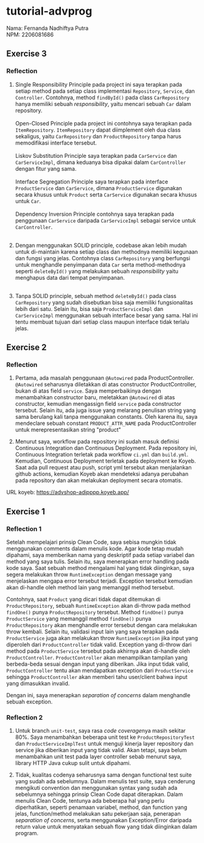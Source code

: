 # tutorial-advprog
Nama: Fernanda Nadhiftya Putra<br>
NPM: 2206081686

## Exercise 3
### Reflection
1. Single Responsibility Principle pada project ini saya terapkan pada setiap method pada setiap class implementasi `Repository`, `Service`, dan `Controller`. Contohnya, method `findById()` pada class `CarRepository` hanya memiliki sebuah <i>responsibility</i>, yaitu mencari sebuah `Car` dalam repository.<br><br>
Open-Closed Principle pada project ini contohnya saya terapkan pada `ItemRepository`. `ItemRepository` dapat diimplement oleh dua class sekaligus, yaitu `CarRepository` dan `ProductRepository` tanpa harus memodifikasi interface tersebut.<br><br>
Liskov Substitution Principle saya terapkan pada `CarService` dan `CarServiceImpl`, dimana keduanya bisa dipakai dalam `CarController` dengan fitur yang sama.<br><br>
Interface Segregation Principle saya terapkan pada interface `ProductService` dan `CarService`, dimana `ProductService` digunakan secara khusus untuk `Product` serta `CarService` digunakan secara khusus untuk `Car`.<br><br>
Dependency Inversion Principle contohnya saya terapkan pada penggunaan `CarService` daripada `CarServiceImpl` sebagai service untuk `CarController`.<br><br>

2. Dengan menggunakan SOLID principle, codebase akan lebih mudah untuk di-maintain karena setiap class dan methodnya memiliki kegunaan dan fungsi yang jelas. Contohnya class `CarRepository` yang berfungsi untuk menghandle penyimpanan data `Car` serta method-methodnya seperti `deleteById()` yang melakukan sebuah <i>responsibility</i> yaitu menghapus data dari tempat penyimpanan.<br><br>

3. Tanpa SOLID principle, sebuah method `deleteById()` pada class `CarRepository` yang sudah disebutkan bisa saja memiliki fungsionalitas lebih dari satu. Selain itu, bisa saja `ProductServiceImpl` dan `CarServiceImpl` menggunakan sebuah interface besar yang sama. Hal ini tentu membuat tujuan dari setiap class maupun interface tidak terlalu jelas.

## Exercise 2
### Reflection
1. Pertama, ada masalah penggunaan `@Autowired` pada ProductController. `@Autowired` seharusnya diletakkan di atas constructor ProductController, bukan di atas field `service`. Saya memperbaikinya dengan menambahkan constructor baru, meletakkan `@Autowired` di atas constructor, kemudian mengassign field `service` pada constructor tersebut. Selain itu, ada juga issue yang melarang penulisan string yang sama berulang kali tanpa menggunakan constants. Oleh karena itu, saya mendeclare sebuah constant `PRODUCT_ATTR_NAME` pada ProductController untuk merepresentasikan string "product"

2. Menurut saya, workflow pada repository ini sudah masuk definisi Continuous Integration dan Continuous Deployment. Pada repository ini, Continuous Integration terletak pada workflow `ci.yml` dan `build.yml`. Kemudian, Continuous Deployment terletak pada deployment ke Koyeb. Saat ada pull request atau push, script yml tersebut akan menjalankan github actions, kemudian Koyeb akan mendeteksi adanya perubahan pada repository dan akan melakukan deployment secara otomatis.

URL koyeb: https://advshop-adipppp.koyeb.app/

## Exercise 1
### Reflection 1
Setelah mempelajari prinsip Clean Code, saya sebisa mungkin tidak menggunakan comments dalam menulis kode. Agar kode tetap mudah dipahami, saya memberikan nama yang deskriptif pada setiap variabel dan method yang saya tulis. Selain itu, saya menerapkan error handling pada kode saya. Saat sebuah method mengalami hal yang tidak diinginkan, saya segera melakukan throw `RuntimeException` dengan message yang menjelaskan mengapa error tersebut terjadi. Exception tersebut kemudian akan di-handle oleh method lain yang memanggil method tersebut.

Contohnya, saat `Product` yang dicari tidak dapat ditemukan di `ProductRepository`, sebuah `RuntimeException` akan di-throw pada method `findOne()` punya `ProductRepository` tersebut. Method `findOne()` punya `ProductService` yang memanggil method `findOne()` punya `ProductRepository` akan menghandle error tersebut dengan cara melakukan throw kembali. Selain itu, validasi input lain yang saya terapkan pada `ProductService` juga akan melakukan throw `RuntimeException` jika input yang diperoleh dari `ProductController` tidak valid. Exception yang di-throw dari method pada `ProductService` tersebut pada akhirnya akan di-handle oleh `ProductController`. `ProductController` akan menampilkan tampilan yang berbeda-beda sesuai dengan input yang diberikan. Jika input tidak valid, `ProductController` tentu akan mendapatkan exception dari `ProductService` sehingga `ProductController` akan memberi tahu user/client bahwa input yang dimasukkan invalid.

Dengan ini, saya menerapkan <i>separation of concerns</i> dalam menghandle sebuah exception.

### Reflection 2
1. Untuk branch `unit-test`, saya rasa <i>code coverage</i>nya masih sekitar 80%. Saya menambahkan beberapa unit test ke `ProductRepositoryTest` dan `ProductServiceImplTest` untuk menguji kinerja layer repository dan service jika diberikan input yang tidak valid. Akan tetapi, saya belum menambahkan unit test pada layer controller sebab menurut saya, library HTTP Java cukup sulit untuk dipahami.

2. Tidak, kualitas codenya seharusnya sama dengan functional test suite yang sudah ada sebelumnya. Dalam menulis test suite, saya cenderung mengikuti convention dan menggunakan syntax yang sudah ada sebelumnya sehingga prinsip Clean Code dapat diterapkan. Dalam menulis Clean Code, tentunya ada beberapa hal yang perlu diperhatikan, seperti penamaan variabel, method, dan function yang jelas, function/method melakukan satu pekerjaan saja, penerapan <i>separation of concerns</i>, serta menggunakan Exception/Error daripada return value untuk menyatakan sebuah flow yang tidak diinginkan dalam program.

